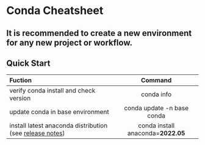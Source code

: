 # Conda Cheatsheet
## It is recommended to create a new environment for any new project or workflow.

## Quick Start
| Fuction                                   | Command                               |
|:---------------------------------------|:-----------------------------------:|
| verify conda install and check version | conda info      |
| update conda in base environment       | conda update -n base conda  |
| install latest anaconda distribution (see [release notes](https://docs.anaconda.com/navigator/release-notes/)) | conda install anaconda=**2022.05**  |





